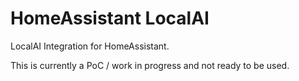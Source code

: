 # HomeAssistant LocalAI

LocalAI Integration for HomeAssistant.

This is currently a PoC / work in progress and not ready to be used.
